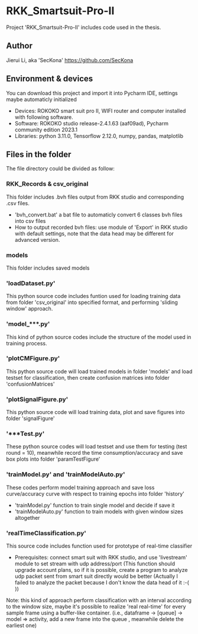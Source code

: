 # RKK_Smartsuit-Pro-II

Project 'RKK_Smartsuit-Pro-II' includes code used in the thesis. 

## Author

Jierui Li, aka 'SecKona' https://github.com/SecKona

## Environment & devices

You can download this project and import it into Pycharm IDE, settings maybe automaticly initialized
* Devices: ROKOKO smart suit pro II, WIFI router and computer installed with following software.
* Software: ROKOKO studio release-2.4.1.63 (aaf09ad), Pycharm community edition 2023.1
* Libraries: python 3.11.0, Tensorflow 2.12.0, numpy, pandas, matplotlib

## Files in the folder

The file directory could be divided as follow:

### RKK_Records & csv_original

This folder includes .bvh files output from RKK studio and corresponding .csv files.
* 'bvh_convert.bat' a bat file to automaticly convert 6 classes bvh files into csv files
* How to output recorded bvh files: use module of 'Export' in RKK studio with default settings, note that the data head may be different for advanced version.

### models

This folder includes saved models

### 'loadDataset.py'

This python source code includes funtion used for loading training data from folder 'csv_original' into specified format, and performing 'sliding window' approach.

### 'model_***.py'

This kind of python source codes include the structure of the model used in training process.

### 'plotCMFigure.py'

This python source code will load trained models in folder 'models' and load testset for classification, then create confusion matrices into folder 'confusionMatrices' 

### 'plotSignalFigure.py'

This python source code will load training data, plot and save figures into folder 'signalFigure'

### '***Test.py'

These python source codes will load testset and use them for testing (test round = 10), meanwhile record the time consumption/accuracy and save box plots into folder 'paramTestFigure'

### 'trainModel.py' and 'trainModelAuto.py'

These codes perform model training approach and save loss curve/accuracy curve with respect to training epochs into folder 'history'
* 'trainModel.py' function to train single model and decide if save it
* 'trainModelAuto.py' function to train models with given window sizes altogether

### 'realTimeClassification.py'

This source code includes function used for prototype of real-time classifier
* Prerequisites: connect smart suit with RKK studio, and use 'livestream' module to set stream with udp address/port (This function should upgrade account plans, so if it is possible, create a program to analyze udp packet sent from smart suit directly would be better (Actually I failed to analyze the packet because I don't know the data head of it  :-(     ))

Note: this kind of approach perform classification with an interval according to the window size, maybe it's possible to realize 'real real-time' for every sample frame using a buffer-like container. (i.e.,  dataframe -> [queue] -> model => activity, add a new frame into the queue , meanwhile delete the earliest one)
